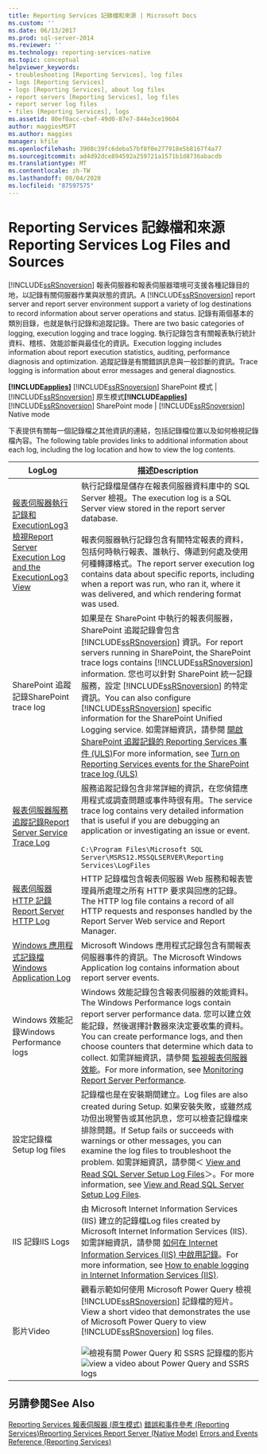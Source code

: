 ```yaml
---
title: Reporting Services 記錄檔和來源 | Microsoft Docs
ms.custom: ''
ms.date: 06/13/2017
ms.prod: sql-server-2014
ms.reviewer: ''
ms.technology: reporting-services-native
ms.topic: conceptual
helpviewer_keywords:
- troubleshooting [Reporting Services], log files
- logs [Reporting Services]
- logs [Reporting Services], about log files
- report servers [Reporting Services], log files
- report server log files
- files [Reporting Services], logs
ms.assetid: 80ef0acc-cbef-49d0-87e7-844e3ce19604
author: maggiesMSFT
ms.author: maggies
manager: kfile
ms.openlocfilehash: 3908c39fc6deba57bf8f0e277918e5b8167f4a77
ms.sourcegitcommit: ad4d92dce894592a259721a1571b1d8736abacdb
ms.translationtype: MT
ms.contentlocale: zh-TW
ms.lasthandoff: 08/04/2020
ms.locfileid: "87597575"
---
```

# <a name="reporting-services-log-files-and-sources"></a><span data-ttu-id="2e1f1-102">Reporting Services 記錄檔和來源</span><span class="sxs-lookup"><span data-stu-id="2e1f1-102">Reporting Services Log Files and Sources</span></span>
  <span data-ttu-id="2e1f1-103">[!INCLUDE[ssRSnoversion](../../../includes/ssrsnoversion-md.md)] 報表伺服器和報表伺服器環境可支援各種記錄目的地，以記錄有關伺服器作業與狀態的資訊。</span><span class="sxs-lookup"><span data-stu-id="2e1f1-103">A [!INCLUDE[ssRSnoversion](../../../includes/ssrsnoversion-md.md)] report server and report server environment support a variety of log destinations to record information about server operations and status.</span></span> <span data-ttu-id="2e1f1-104">記錄有兩個基本的類別目錄，也就是執行記錄和追蹤記錄。</span><span class="sxs-lookup"><span data-stu-id="2e1f1-104">There are two basic categories of logging, execution logging and trace logging.</span></span> <span data-ttu-id="2e1f1-105">執行記錄包含有關報表執行統計資料、稽核、效能診斷與最佳化的資訊。</span><span class="sxs-lookup"><span data-stu-id="2e1f1-105">Execution logging includes information about report execution statistics, auditing, performance diagnosis and optimization.</span></span> <span data-ttu-id="2e1f1-106">追蹤記錄是有關錯誤訊息與一般診斷的資訊。</span><span class="sxs-lookup"><span data-stu-id="2e1f1-106">Trace logging is information about error messages and general diagnostics.</span></span>

 <span data-ttu-id="2e1f1-107">**[!INCLUDE[applies](../../includes/applies-md.md)]**  [!INCLUDE[ssRSnoversion](../../../includes/ssrsnoversion-md.md)] SharePoint 模式 | [!INCLUDE[ssRSnoversion](../../../includes/ssrsnoversion-md.md)] 原生模式</span><span class="sxs-lookup"><span data-stu-id="2e1f1-107">**[!INCLUDE[applies](../../includes/applies-md.md)]**  [!INCLUDE[ssRSnoversion](../../../includes/ssrsnoversion-md.md)] SharePoint mode | [!INCLUDE[ssRSnoversion](../../../includes/ssrsnoversion-md.md)] Native mode</span></span>

 <span data-ttu-id="2e1f1-108">下表提供有關每一個記錄檔之其他資訊的連結，包括記錄檔位置以及如何檢視記錄檔內容。</span><span class="sxs-lookup"><span data-stu-id="2e1f1-108">The following table provides links to additional information about each log, including the log location and how to view the log contents.</span></span>

|<span data-ttu-id="2e1f1-109">Log</span><span class="sxs-lookup"><span data-stu-id="2e1f1-109">Log</span></span>|<span data-ttu-id="2e1f1-110">描述</span><span class="sxs-lookup"><span data-stu-id="2e1f1-110">Description</span></span>|
|---------|-----------------|
|[<span data-ttu-id="2e1f1-111">報表伺服器執行記錄和 ExecutionLog3 檢視</span><span class="sxs-lookup"><span data-stu-id="2e1f1-111">Report Server Execution Log and the ExecutionLog3 View</span></span>](report-server-executionlog-and-the-executionlog3-view.md)|<span data-ttu-id="2e1f1-112">執行記錄檔是儲存在報表伺服器資料庫中的 SQL Server 檢視。</span><span class="sxs-lookup"><span data-stu-id="2e1f1-112">The execution log is a SQL Server view stored in the report server database.</span></span><br /><br /> <span data-ttu-id="2e1f1-113">報表伺服器執行記錄包含有關特定報表的資料，包括何時執行報表、誰執行、傳遞到何處及使用何種轉譯格式。</span><span class="sxs-lookup"><span data-stu-id="2e1f1-113">The report server execution log contains data about specific reports, including when a report was run, who ran it, where it was delivered, and which rendering format was used.</span></span>|
|<span data-ttu-id="2e1f1-114">SharePoint 追蹤記錄</span><span class="sxs-lookup"><span data-stu-id="2e1f1-114">SharePoint trace log</span></span>|<span data-ttu-id="2e1f1-115">如果是在 SharePoint 中執行的報表伺服器，SharePoint 追蹤記錄會包含 [!INCLUDE[ssRSnoversion](../../../includes/ssrsnoversion-md.md)] 資訊。</span><span class="sxs-lookup"><span data-stu-id="2e1f1-115">For report servers running in SharePoint, the SharePoint trace logs contains [!INCLUDE[ssRSnoversion](../../../includes/ssrsnoversion-md.md)] information.</span></span> <span data-ttu-id="2e1f1-116">您也可以針對 SharePoint 統一記錄服務，設定 [!INCLUDE[ssRSnoversion](../../../includes/ssrsnoversion-md.md)] 的特定資訊。</span><span class="sxs-lookup"><span data-stu-id="2e1f1-116">You can also configure [!INCLUDE[ssRSnoversion](../../../includes/ssrsnoversion-md.md)] specific information for the SharePoint Unified Logging service.</span></span> <span data-ttu-id="2e1f1-117">如需詳細資訊，請參閱 [開啟 SharePoint 追蹤記錄的 Reporting Services 事件 &#40;ULS&#41;](turn-on-reporting-services-events-for-the-sharepoint-trace-log-uls.md)</span><span class="sxs-lookup"><span data-stu-id="2e1f1-117">For more information, see [Turn on Reporting Services events for the SharePoint trace log &#40;ULS&#41;](turn-on-reporting-services-events-for-the-sharepoint-trace-log-uls.md)</span></span>|
|[<span data-ttu-id="2e1f1-118">報表伺服器服務追蹤記錄</span><span class="sxs-lookup"><span data-stu-id="2e1f1-118">Report Server Service Trace Log</span></span>](report-server-service-trace-log.md)|<span data-ttu-id="2e1f1-119">服務追蹤記錄包含非常詳細的資訊，在您偵錯應用程式或調查問題或事件時很有用。</span><span class="sxs-lookup"><span data-stu-id="2e1f1-119">The service trace log contains very detailed information that is useful if you are debugging an application or investigating an issue or event.</span></span><br /><br /> `C:\Program Files\Microsoft SQL Server\MSRS12.MSSQLSERVER\Reporting Services\LogFiles`|
|[<span data-ttu-id="2e1f1-120">報表伺服器 HTTP 記錄</span><span class="sxs-lookup"><span data-stu-id="2e1f1-120">Report Server HTTP Log</span></span>](report-server-http-log.md)|<span data-ttu-id="2e1f1-121">HTTP 記錄檔包含報表伺服器 Web 服務和報表管理員所處理之所有 HTTP 要求與回應的記錄。</span><span class="sxs-lookup"><span data-stu-id="2e1f1-121">The HTTP log file contains a record of all HTTP requests and responses handled by the Report Server Web service and Report Manager.</span></span>|
|[<span data-ttu-id="2e1f1-122">Windows 應用程式記錄檔</span><span class="sxs-lookup"><span data-stu-id="2e1f1-122">Windows Application Log</span></span>](windows-application-log.md)|<span data-ttu-id="2e1f1-123">Microsoft Windows 應用程式記錄包含有關報表伺服器事件的資訊。</span><span class="sxs-lookup"><span data-stu-id="2e1f1-123">The Microsoft Windows Application log contains information about report server events.</span></span>|
|<span data-ttu-id="2e1f1-124">Windows 效能記錄</span><span class="sxs-lookup"><span data-stu-id="2e1f1-124">Windows Performance logs</span></span>|<span data-ttu-id="2e1f1-125">Windows 效能記錄包含報表伺服器的效能資料。</span><span class="sxs-lookup"><span data-stu-id="2e1f1-125">The Windows Performance logs contain report server performance data.</span></span> <span data-ttu-id="2e1f1-126">您可以建立效能記錄，然後選擇計數器來決定要收集的資料。</span><span class="sxs-lookup"><span data-stu-id="2e1f1-126">You can create performance logs, and then choose counters that determine which data to collect.</span></span> <span data-ttu-id="2e1f1-127">如需詳細資訊，請參閱 [監視報表伺服器效能](monitoring-report-server-performance.md)。</span><span class="sxs-lookup"><span data-stu-id="2e1f1-127">For more information, see [Monitoring Report Server Performance](monitoring-report-server-performance.md).</span></span>|
|<span data-ttu-id="2e1f1-128">設定記錄檔</span><span class="sxs-lookup"><span data-stu-id="2e1f1-128">Setup log files</span></span>|<span data-ttu-id="2e1f1-129">記錄檔也是在安裝期間建立。</span><span class="sxs-lookup"><span data-stu-id="2e1f1-129">Log files are also created during Setup.</span></span> <span data-ttu-id="2e1f1-130">如果安裝失敗，或雖然成功但出現警告或其他訊息，您可以檢查記錄檔來排除問題。</span><span class="sxs-lookup"><span data-stu-id="2e1f1-130">If Setup fails or succeeds with warnings or other messages, you can examine the log files to troubleshoot the problem.</span></span> <span data-ttu-id="2e1f1-131">如需詳細資訊，請參閱＜ [View and Read SQL Server Setup Log Files](../../database-engine/install-windows/view-and-read-sql-server-setup-log-files.md)＞。</span><span class="sxs-lookup"><span data-stu-id="2e1f1-131">For more information, see [View and Read SQL Server Setup Log Files](../../database-engine/install-windows/view-and-read-sql-server-setup-log-files.md).</span></span>|
|<span data-ttu-id="2e1f1-132">IIS 記錄</span><span class="sxs-lookup"><span data-stu-id="2e1f1-132">IIS Logs</span></span>|<span data-ttu-id="2e1f1-133">由 Microsoft Internet Information Services (IIS) 建立的記錄檔</span><span class="sxs-lookup"><span data-stu-id="2e1f1-133">Log files created by Microsoft Internet Information Services (IIS).</span></span> <span data-ttu-id="2e1f1-134">如需詳細資訊，請參閱 [如何在 Internet Information Services (IIS) 中啟用記錄](https://support.microsoft.com/kb/313437)。</span><span class="sxs-lookup"><span data-stu-id="2e1f1-134">For more information, see [How to enable logging in Internet Information Services (IIS)](https://support.microsoft.com/kb/313437).</span></span>|
|<span data-ttu-id="2e1f1-135">影片</span><span class="sxs-lookup"><span data-stu-id="2e1f1-135">Video</span></span>|<span data-ttu-id="2e1f1-136">觀看示範如何使用 Microsoft Power Query 檢視 [!INCLUDE[ssRSnoversion](../../../includes/ssrsnoversion-md.md)] 記錄檔的短片。</span><span class="sxs-lookup"><span data-stu-id="2e1f1-136">View a short video that demonstrates the use of Microsoft Power Query to view [!INCLUDE[ssRSnoversion](../../../includes/ssrsnoversion-md.md)] log files.</span></span><br /><br /> <span data-ttu-id="2e1f1-137">![檢視有關 Power Query 和 SSRS 記錄檔的影片](../media/generic-video-thumbnail.png "檢視有關 Power Query 和 SSRS 記錄檔的影片")</span><span class="sxs-lookup"><span data-stu-id="2e1f1-137">![view a video about Power Query and SSRS logs](../media/generic-video-thumbnail.png "view a video about Power Query and SSRS logs")</span></span>|

## <a name="see-also"></a><span data-ttu-id="2e1f1-138">另請參閱</span><span class="sxs-lookup"><span data-stu-id="2e1f1-138">See Also</span></span>
 <span data-ttu-id="2e1f1-139">[Reporting Services 報表伺服器 &#40;原生模式&#41;](reporting-services-report-server-native-mode.md) [錯誤和事件參考 &#40;Reporting Services&#41;](../troubleshooting/errors-and-events-reference-reporting-services.md)</span><span class="sxs-lookup"><span data-stu-id="2e1f1-139">[Reporting Services Report Server &#40;Native Mode&#41;](reporting-services-report-server-native-mode.md) [Errors and Events Reference &#40;Reporting Services&#41;](../troubleshooting/errors-and-events-reference-reporting-services.md)</span></span>


